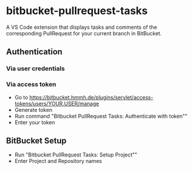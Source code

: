 # bitbucket-pullrequest-tasks

A VS Code extension that displays tasks and comments of the corresponding PullRequest for your current branch in BitBucket.

## Authentication

### Via user credentials

### Via access token
* Go to https://bitbucket.hmmh.de/plugins/servlet/access-tokens/users/YOUR.USER/manage
* Generate token
* Run command "Bitbucket PullRequest Tasks: Authenticate with token""
* Enter your token

## BitBucket Setup

* Run "Bitbucket PullRequest Tasks: Setup Project""
* Enter Project and Repository names


